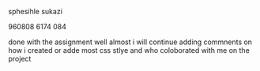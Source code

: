 sphesihle sukazi 

960808 6174 084




done with the assignment well almost i will continue adding commnents on how i created or adde most css stlye and who coloborated with me on the project
